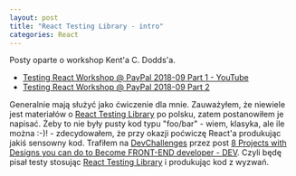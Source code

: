 ```yaml
---
layout: post
title: "React Testing Library - intro"
categories: React
---
```


Posty oparte o workshop Kent'a C. Dodds'a.

* [Testing React Workshop @ PayPal 2018-09 Part 1 - YouTube](https://www.youtube.com/watch?v=w6KCDFssHFA&feature=youtu.be&t=5004)
* [Testing React Workshop @ PayPal 2018-09 Part 2](https://www.youtube.com/watch?v=OP2c0gs369U)

Generalnie mają służyć jako ćwiczenie dla mnie. Zauważyłem, że niewiele jest materiałów o [React Testing Library](https://testing-library.com/docs/react-testing-library/intro) po polsku, zatem postanowiłem je napisać. Żeby to nie były pusty kod typu "foo/bar" - wiem, klasyka, ale ile można :-)! - zdecydowałem, że przy okazji poćwiczę React'a produkując jakiś sensowny kod. Trafiłem na [DevChallenges](https://devchallenges.io/) przez post [8 Projects with Designs you can do to Become FRONT-END developer - DEV](https://dev.to/nghiemthu/8-projects-with-designs-you-can-do-to-become-front-end-developer-4pf8). Czyli będę pisał testy stosując [React Testing Library](https://testing-library.com/docs/react-testing-library/intro) i produkując kod z wyzwań.
